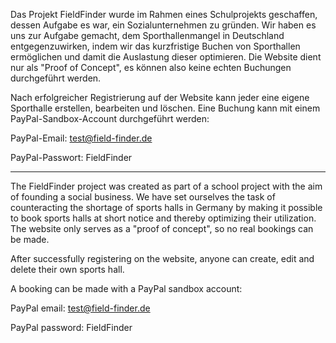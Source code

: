 Das Projekt FieldFinder wurde im Rahmen eines Schulprojekts geschaffen, dessen Aufgabe es war, ein Sozialunternehmen zu gründen.
Wir haben es uns zur Aufgabe gemacht, dem Sporthallenmangel in Deutschland entgegenzuwirken, indem wir das kurzfristige Buchen von Sporthallen ermöglichen und damit die Auslastung dieser optimieren.
Die Website dient nur als "Proof of Concept", es können also keine echten Buchungen durchgeführt werden.

Nach erfolgreicher Registrierung auf der Website kann jeder eine eigene Sporthalle erstellen, bearbeiten und löschen.
Eine Buchung kann mit einem PayPal-Sandbox-Account durchgeführt werden:

PayPal-Email: test@field-finder.de

PayPal-Passwort: FieldFinder

-----

The FieldFinder project was created as part of a school project with the aim of founding a social business.
We have set ourselves the task of counteracting the shortage of sports halls in Germany by making it possible to book sports halls at short notice and thereby optimizing their utilization.
The website only serves as a "proof of concept", so no real bookings can be made.


After successfully registering on the website, anyone can create, edit and delete their own sports hall.

A booking can be made with a PayPal sandbox account:

PayPal email: test@field-finder.de

PayPal password: FieldFinder
